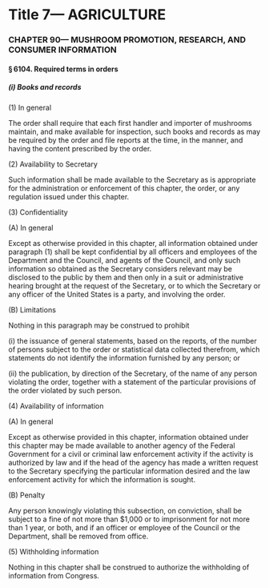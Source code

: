 
# Title 7— AGRICULTURE
### CHAPTER 90— MUSHROOM PROMOTION, RESEARCH, AND CONSUMER INFORMATION
#### § 6104. Required terms in orders
##### (i) Books and records

(1) In general

The order shall require that each first handler and importer of mushrooms maintain, and make available for inspection, such books and records as may be required by the order and file reports at the time, in the manner, and having the content prescribed by the order.

(2) Availability to Secretary

Such information shall be made available to the Secretary as is appropriate for the administration or enforcement of this chapter, the order, or any regulation issued under this chapter.

(3) Confidentiality

(A) In general

Except as otherwise provided in this chapter, all information obtained under paragraph (1) shall be kept confidential by all officers and employees of the Department and the Council, and agents of the Council, and only such information so obtained as the Secretary considers relevant may be disclosed to the public by them and then only in a suit or administrative hearing brought at the request of the Secretary, or to which the Secretary or any officer of the United States is a party, and involving the order.

(B) Limitations

Nothing in this paragraph may be construed to prohibit

(i) the issuance of general statements, based on the reports, of the number of persons subject to the order or statistical data collected therefrom, which statements do not identify the information furnished by any person; or

(ii) the publication, by direction of the Secretary, of the name of any person violating the order, together with a statement of the particular provisions of the order violated by such person.

(4) Availability of information

(A) In general

Except as otherwise provided in this chapter, information obtained under this chapter may be made available to another agency of the Federal Government for a civil or criminal law enforcement activity if the activity is authorized by law and if the head of the agency has made a written request to the Secretary specifying the particular information desired and the law enforcement activity for which the information is sought.

(B) Penalty

Any person knowingly violating this subsection, on conviction, shall be subject to a fine of not more than $1,000 or to imprisonment for not more than 1 year, or both, and if an officer or employee of the Council or the Department, shall be removed from office.

(5) Withholding information

Nothing in this chapter shall be construed to authorize the withholding of information from Congress.
